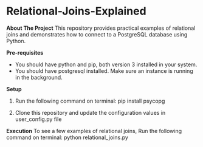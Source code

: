 # Relational-Joins-Explained

**About The Project**
This repository provides practical examples of relational joins and demonstrates how to connect to a PostgreSQL database using Python.

**Pre-requisites**
- You should have python and pip, both version 3 installed in your system.
- You should have postgresql installed. Make sure an instance is running in the background.

**Setup**
1. Run the following command on terminal:
    pip install psycopg

2. Clone this repository and update the configuration values in user_config.py file
    
**Execution**
To see a few examples of relational joins,
Run the following command on terminal: python relational_joins.py